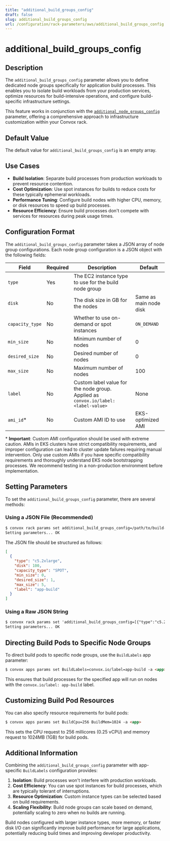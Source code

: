 ```yaml
---
title: "additional_build_groups_config"
draft: false
slug: additional_build_groups_config
url: /configuration/rack-parameters/aws/additional_build_groups_config
---
```


# additional_build_groups_config

## Description
The `additional_build_groups_config` parameter allows you to define dedicated node groups specifically for application build processes. This enables you to isolate build workloads from your production services, optimize resources for build-intensive operations, and configure build-specific infrastructure settings.

This feature works in conjunction with the [`additional_node_groups_config`](/configuration/rack-parameters/aws/additional_node_groups_config) parameter, offering a comprehensive approach to infrastructure customization within your Convox rack.

## Default Value
The default value for `additional_build_groups_config` is an empty array.

## Use Cases
- **Build Isolation**: Separate build processes from production workloads to prevent resource contention.
- **Cost Optimization**: Use spot instances for builds to reduce costs for these typically ephemeral workloads.
- **Performance Tuning**: Configure build nodes with higher CPU, memory, or disk resources to speed up build processes.
- **Resource Efficiency**: Ensure build processes don't compete with services for resources during peak usage times.

## Configuration Format
The `additional_build_groups_config` parameter takes a JSON array of node group configurations. Each node group configuration is a JSON object with the following fields:

| Field | Required | Description | Default |
|-------|----------|-------------|---------|
| `type` | Yes | The EC2 instance type to use for the build node group |  |
| `disk` | No | The disk size in GB for the nodes | Same as main node disk |
| `capacity_type` | No | Whether to use on-demand or spot instances | `ON_DEMAND` |
| `min_size` | No | Minimum number of nodes | 0 |
| `desired_size` | No | Desired number of nodes | 0 |
| `max_size` | No | Maximum number of nodes | 100 |
| `label` | No | Custom label value for the node group. Applied as `convox.io/label: <label-value>` | None |
| `ami_id`* | No | Custom AMI ID to use | EKS-optimized AMI |

\* **Important**: Custom AMI configuration should be used with extreme caution. AMIs in EKS clusters have strict compatibility requirements, and improper configuration can lead to cluster update failures requiring manual intervention. Only use custom AMIs if you have specific compatibility requirements and thoroughly understand EKS node bootstrapping processes. We recommend testing in a non-production environment before implementation.

## Setting Parameters
To set the `additional_build_groups_config` parameter, there are several methods:

### Using a JSON File (Recommended)
```html
$ convox rack params set additional_build_groups_config=/path/to/build-config.json -r rackName
Setting parameters... OK
```

The JSON file should be structured as follows:
```json
[
  {
    "type": "c5.2xlarge",
    "disk": 100,
    "capacity_type": "SPOT",
    "min_size": 0,
    "desired_size": 1,
    "max_size": 5,
    "label": "app-build"
  }
]
```

### Using a Raw JSON String
```html
$ convox rack params set 'additional_build_groups_config=[{"type":"c5.2xlarge","disk":100,"capacity_type":"SPOT","min_size":0,"desired_size":1,"max_size":5,"label":"app-build"}]' -r rackName
Setting parameters... OK
```

## Directing Build Pods to Specific Node Groups
To direct build pods to specific node groups, use the `BuildLabels` app parameter:

```html
$ convox apps params set BuildLabels=convox.io/label=app-build -a <app>
```

This ensures that build processes for the specified app will run on nodes with the `convox.io/label: app-build` label.

## Customizing Build Pod Resources
You can also specify resource requirements for build pods:

```html
$ convox apps params set BuildCpu=256 BuildMem=1024 -a <app>
```

This sets the CPU request to 256 millicores (0.25 vCPU) and memory request to 1024MB (1GB) for build pods.

## Additional Information
Combining the `additional_build_groups_config` parameter with app-specific `BuildLabels` configuration provides:

1. **Isolation**: Build processes won't interfere with production workloads.
2. **Cost Efficiency**: You can use spot instances for build processes, which are typically tolerant of interruptions.
3. **Resource Optimization**: Custom instance types can be selected based on build requirements.
4. **Scaling Flexibility**: Build node groups can scale based on demand, potentially scaling to zero when no builds are running.

Build nodes configured with larger instance types, more memory, or faster disk I/O can significantly improve build performance for large applications, potentially reducing build times and improving developer productivity.
